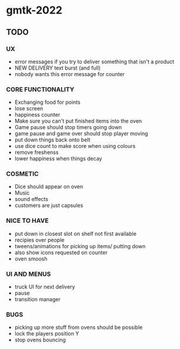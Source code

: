 # gmtk-2022

## TODO

### UX
* error messages if you try to deliver something that isn't a product
* NEW DELIVERY text burst (and full)
* nobody wants this error message for counter

### CORE FUNCTIONALITY
* Exchanging food for points
* lose screen
* happiness counter
* Make sure you can't put finished items into the oven
* Game pause should stop timers going down
* game pause and game over should stop player moving
* put down things back onto belt
* use dice count to make score when using colours
* remove freshenss
* lower happiness when things decay

### COSMETIC
* Dice should appear on oven
* Music
* sound effects
* customers are just capsules

### NICE TO HAVE
* put down in closest slot on shelf not first available
* recipies over people
* tweens/animations for picking up items/ putting down
* also show icons requested on counter
* oven smoosh

### UI AND MENUS
* truck UI for next delivery
* pause
* transition manager

### BUGS
* picking up more stuff from ovens should be possible
* lock the players position Y
* stop ovens bouncing